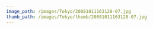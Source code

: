 ```yaml
---
image_path: /images/Tokyo/20081011163128-07.jpg
thumb_path: /images/Tokyo/thumb/20081011163128-07.jpg
---
```

